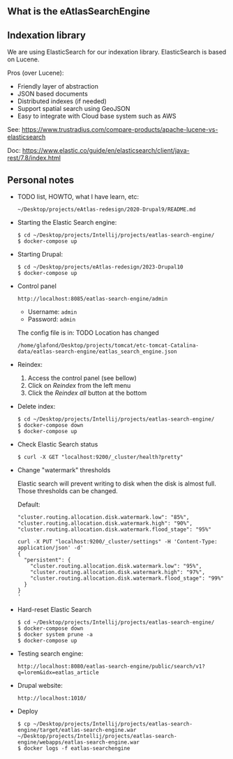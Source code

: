 ## What is the eAtlasSearchEngine

## Indexation library

We are using ElasticSearch for our indexation library.
ElasticSearch is based on Lucene.

Pros (over Lucene):
* Friendly layer of abstraction
* JSON based documents
* Distributed indexes (if needed)
* Support spatial search using GeoJSON
* Easy to integrate with Cloud base system such as AWS

See: https://www.trustradius.com/compare-products/apache-lucene-vs-elasticsearch

Doc:
https://www.elastic.co/guide/en/elasticsearch/client/java-rest/7.8/index.html

## Personal notes

- TODO list, HOWTO, what I have learn, etc:
  ```
  ~/Desktop/projects/eAtlas-redesign/2020-Drupal9/README.md
  ```

- Starting the Elastic Search engine:
  ```
  $ cd ~/Desktop/projects/Intellij/projects/eatlas-search-engine/
  $ docker-compose up
  ```

- Starting Drupal:
  ```
  $ cd ~/Desktop/projects/eAtlas-redesign/2023-Drupal10
  $ docker-compose up
  ```

- Control panel
  ```
  http://localhost:8085/eatlas-search-engine/admin
  ```
  - Username: `admin`
  - Password: `admin`

  The config file is in: TODO Location has changed
  ```
  /home/glafond/Desktop/projects/tomcat/etc-tomcat-Catalina-data/eatlas-search-engine/eatlas_search_engine.json
  ```

- Reindex:
  1. Access the control panel (see bellow)
  2. Click on *Reindex* from the left menu
  3. Click the *Reindex all* button at the bottom

- Delete index:

  ```
  $ cd ~/Desktop/projects/Intellij/projects/eatlas-search-engine/
  $ docker-compose down
  $ docker-compose up
  ```

- Check Elastic Search status

  ```
  $ curl -X GET "localhost:9200/_cluster/health?pretty"
  ```

- Change "watermark" thresholds

  Elastic search will prevent writing to disk when the disk is almost full.
  Those thresholds can be changed.
  
  Default:
  ```
  "cluster.routing.allocation.disk.watermark.low": "85%",
  "cluster.routing.allocation.disk.watermark.high": "90%",
  "cluster.routing.allocation.disk.watermark.flood_stage": "95%"
  ```

  ```
  curl -X PUT "localhost:9200/_cluster/settings" -H 'Content-Type: application/json' -d'
  {
    "persistent": {
      "cluster.routing.allocation.disk.watermark.low": "95%",
      "cluster.routing.allocation.disk.watermark.high": "97%",
      "cluster.routing.allocation.disk.watermark.flood_stage": "99%"
    }
  }
  '
  ```

- Hard-reset Elastic Search

  ```
  $ cd ~/Desktop/projects/Intellij/projects/eatlas-search-engine/
  $ docker-compose down
  $ docker system prune -a
  $ docker-compose up
  ```

- Testing search engine:
  ```
  http://localhost:8080/eatlas-search-engine/public/search/v1?q=lorem&idx=eatlas_article
  ```

- Drupal website:
  ```
  http://localhost:1010/
  ```

- Deploy

  ```
  $ cp ~/Desktop/projects/Intellij/projects/eatlas-search-engine/target/eatlas-search-engine.war ~/Desktop/projects/Intellij/projects/eatlas-search-engine/webapps/eatlas-search-engine.war
  $ docker logs -f eatlas-searchengine
  ```
